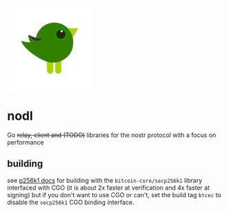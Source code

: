 
![nostr canary](./icon.png)

# nodl

Go ~~relay, client and (TODO)~~ libraries for the nostr protocol with a 
focus on 
performance

## building

see [p256k1 docs](./pkg/p256k1/README.md) for building with the 
`bitcoin-core/secp256k1` library interfaced with CGO (it is about 2x faster 
at verification and 4x faster at signing) but if you don't want to use CGO 
or can't, set the build tag `btcec` to disable the `secp256k1` CGO binding 
interface.